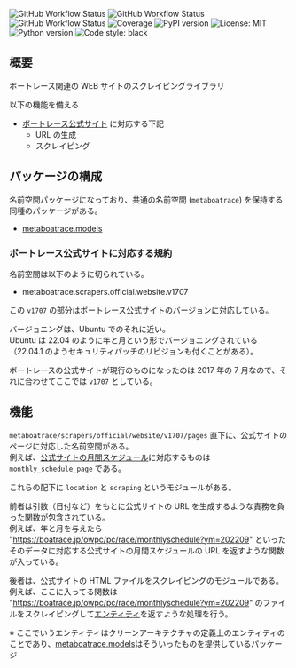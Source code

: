 ![GitHub Workflow Status](https://github.com/metaboatrace/scrapers/actions/workflows/publish.yml/badge.svg)
![GitHub Workflow Status](https://github.com/metaboatrace/scrapers/actions/workflows/tests.yml/badge.svg)
![GitHub Workflow Status](https://github.com/metaboatrace/scrapers/actions/workflows/lint.yml/badge.svg)
![Coverage](https://img.shields.io/codecov/c/github/metaboatrace/scrapers.svg)
![PyPI version](https://img.shields.io/pypi/v/metaboatrace.scrapers.svg)
![License: MIT](https://img.shields.io/badge/License-MIT-yellow.svg)
![Python version](https://img.shields.io/badge/python-3.11-blue.svg)
![Code style: black](https://img.shields.io/badge/code%20style-black-000000.svg)

## 概要

ボートレース関連の WEB サイトのスクレイピングライブラリ

以下の機能を備える

- [ボートレース公式サイト](https://boatrace.jp/) に対応する下記
  - URL の生成
  - スクレイピング

## パッケージの構成

名前空間パッケージになっており、共通の名前空間 (`metaboatrace`) を保持する同種のパッケージがある。

- [metaboatrace.models](https://github.com/metaboatrace/models)

### ボートレース公式サイトに対応する規約

名前空間は以下のように切られている。

- metaboatrace.scrapers.official.website.v1707

この `v1707` の部分はボートレース公式サイトのバージョンに対応している。

バージョニングは、Ubuntu でのそれに近い。  
Ubuntu は 22.04 のように年と月という形でバージョニングされている（22.04.1 のようセキュリティパッチのリビジョンも付くことがある）。

ボートレースの公式サイトが現行のものになったのは 2017 年の 7 月なので、それに合わせてここでは `v1707` としている。

## 機能

`metaboatrace/scrapers/official/website/v1707/pages` 直下に、公式サイトのページに対応した名前空間がある。  
例えば、[公式サイトの月間スケジュール](https://boatrace.jp/owpc/pc/race/monthlyschedule)に対応するものは `monthly_schedule_page` である。

これらの配下に `location` と `scraping` というモジュールがある。

前者は引数（日付など）をもとに公式サイトの URL を生成するような責務を負った関数が包含されている。  
例えば、年と月を与えたら "https://boatrace.jp/owpc/pc/race/monthlyschedule?ym=202209" といったそのデータに対応する公式サイトの月間スケジュールの URL を返すような関数が入っている。

後者は、公式サイトの HTML ファイルをスクレイピングのモジュールである。  
例えば、ここに入ってる関数は "https://boatrace.jp/owpc/pc/race/monthlyschedule?ym=202209" のファイルをスクレイピングして[エンティティ](https://github.com/metaboatrace/models)を返すような処理を行う。

※ ここでいうエンティティはクリーンアーキテクチャの定義上のエンティティのことであり、[metaboatrace.models](https://github.com/metaboatrace/models)はそういったものを提供しているパッケージ
